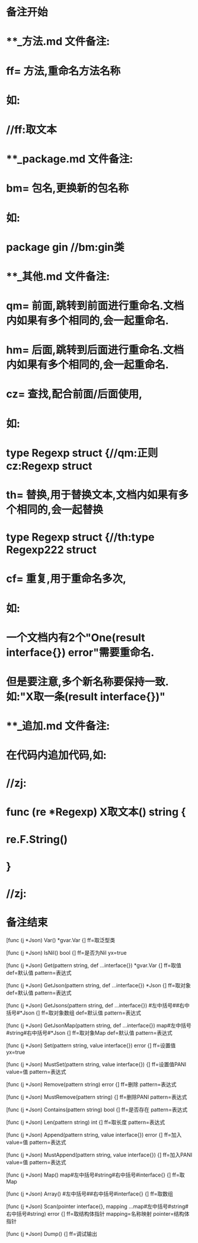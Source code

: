 # 备注开始
# **_方法.md 文件备注:
# ff= 方法,重命名方法名称
# 如:
# //ff:取文本

# **_package.md 文件备注:
# bm= 包名,更换新的包名称 
# 如: 
# package gin //bm:gin类

# **_其他.md 文件备注:
# qm= 前面,跳转到前面进行重命名.文档内如果有多个相同的,会一起重命名.
# hm= 后面,跳转到后面进行重命名.文档内如果有多个相同的,会一起重命名.
# cz= 查找,配合前面/后面使用,
# 如:
# type Regexp struct {//qm:正则 cz:Regexp struct
#
# th= 替换,用于替换文本,文档内如果有多个相同的,会一起替换
# type Regexp struct {//th:type Regexp222 struct
#
# cf= 重复,用于重命名多次,
# 如: 
# 一个文档内有2个"One(result interface{}) error"需要重命名.
# 但是要注意,多个新名称要保持一致. 如:"X取一条(result interface{})"

# **_追加.md 文件备注:
# 在代码内追加代码,如:
# //zj:
# func (re *Regexp) X取文本() string { 
#    re.F.String()
# }
# //zj:
# 备注结束

[func (j *Json) Var() *gvar.Var {]
ff=取泛型类

[func (j *Json) IsNil() bool {]
ff=是否为Nil
yx=true

[func (j *Json) Get(pattern string, def ...interface{}) *gvar.Var {]
ff=取值
def=默认值
pattern=表达式

[func (j *Json) GetJson(pattern string, def ...interface{}) *Json {]
ff=取对象
def=默认值
pattern=表达式

[func (j *Json) GetJsons(pattern string, def ...interface{}) #左中括号##右中括号#*Json {]
ff=取对象数组
def=默认值
pattern=表达式

[func (j *Json) GetJsonMap(pattern string, def ...interface{}) map#左中括号#string#右中括号#*Json {]
ff=取对象Map
def=默认值
pattern=表达式

[func (j *Json) Set(pattern string, value interface{}) error {]
ff=设置值
yx=true

[func (j *Json) MustSet(pattern string, value interface{}) {]
ff=设置值PANI
value=值
pattern=表达式

[func (j *Json) Remove(pattern string) error {]
ff=删除
pattern=表达式

[func (j *Json) MustRemove(pattern string) {]
ff=删除PANI
pattern=表达式

[func (j *Json) Contains(pattern string) bool {]
ff=是否存在
pattern=表达式

[func (j *Json) Len(pattern string) int {]
ff=取长度
pattern=表达式

[func (j *Json) Append(pattern string, value interface{}) error {]
ff=加入
value=值
pattern=表达式

[func (j *Json) MustAppend(pattern string, value interface{}) {]
ff=加入PANI
value=值
pattern=表达式

[func (j *Json) Map() map#左中括号#string#右中括号#interface{} {]
ff=取Map

[func (j *Json) Array() #左中括号##右中括号#interface{} {]
ff=取数组

[func (j *Json) Scan(pointer interface{}, mapping ...map#左中括号#string#右中括号#string) error {]
ff=取结构体指针
mapping=名称映射
pointer=结构体指针

[func (j *Json) Dump() {]
ff=调试输出
